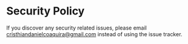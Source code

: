 # Security Policy

If you discover any security related issues, please email cristhiandanielcoaquira@gmail.com instead of using the issue tracker.
